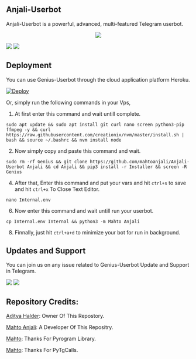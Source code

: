 <h2>Anjali-Userbot</h2>
<p title="Anjali-Userbot">Anjali-Userbot is a powerful, advanced, multi-featured Telegram userbot.</p>

<p align="center"><a href="https://t.me/QUEENx_GOD"><img src="https://te.legra.ph/file/471ef129b9c1b479676fd.jpg"></a></p>

![](MahtoAnjali/resorce/maintained.svg)
![](MahtoAnjali/resource/license.svg)

<h2>Deployment</h2>
<p title="Deployment">You can use Genius-Userbot through the cloud application platform Heroku.</p>

[![Deploy](https://www.herokucdn.com/deploy/button.svg)](https://heroku.com/deploy?template=https://github.com/mahtoanjali/Anjali-Userbot)

Or, simply run the following commands in your Vps,

1. At first enter this command and wait untill complete.
```
sudo apt update && sudo apt install git curl nano screen python3-pip ffmpeg -y && curl https://raw.githubusercontent.com/creationix/nvm/master/install.sh | bash && source ~/.bashrc && nvm install node
```

2. Now simply copy and paste this command and wait.
```
sudo rm -rf Genius && git clone https://github.com/mahtoanjali/Anjali-Userbot Anjali && cd Anjali && pip3 install -r Installer && screen -R Genius
```

4. After that, Enter this command and put your vars and hit ```ctrl+s``` to save and hit ```ctrl+x``` To Close Text Editor.
```
nano Internal.env
```

6. Now enter this command and wait untill run your userbot.
```
cp Internal.env Internal && python3 -m Mahto Anjali
```

8. Finnally, just hit ```ctrl+a+d``` to minimize your bot for run in background.


<h2>Updates and Support</h2>
<p title="Support">You can join us on any issue related to Genius-Userbot Update and Support in Telegram.</p>
<a href="https://t.me/QUEENx_GOD" target="_blank"><img src="MahtoAnjali/resource/updates.svg"/></a>
<a href="https://t.me/QUEENx_GOD" target="_blank"><img src="MahtoAnjali/resource/support.svg"/></a>


<h2>Repository Credits:</h2>

[Aditya Halder](https://github.com/mahtoanjali): Owner Of This Repostory.

[Mahto Anjali](https://github.com/mahtoanjlai): A Developer Of This Repositry.

[Mahto](https://github.com/pyrogram/pyrogram): Thanks For Pyrogram Library.

[Mahto](https://github.com/pytgcalls/pytgcalls): Thanks For PyTgCalls.

